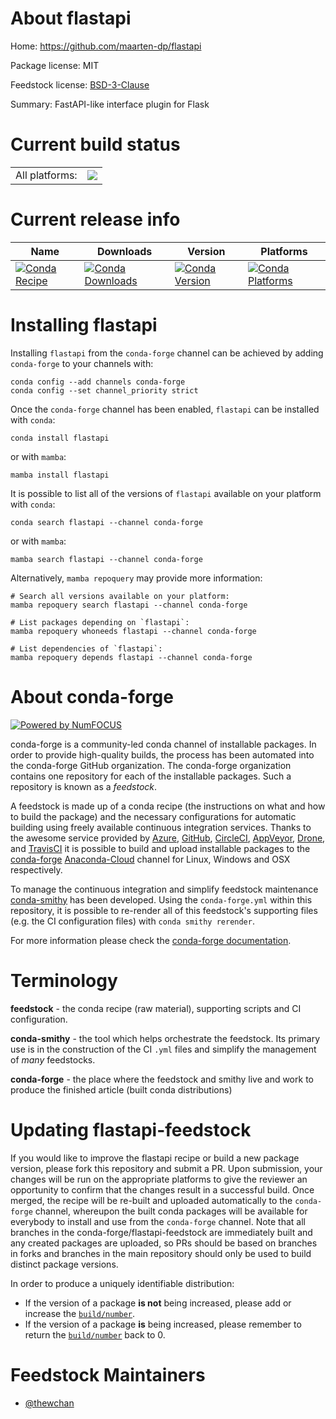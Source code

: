 About flastapi
==============

Home: https://github.com/maarten-dp/flastapi

Package license: MIT

Feedstock license: [BSD-3-Clause](https://github.com/conda-forge/flastapi-feedstock/blob/main/LICENSE.txt)

Summary: FastAPI-like interface plugin for Flask

Current build status
====================


<table><tr><td>All platforms:</td>
    <td>
      <a href="https://dev.azure.com/conda-forge/feedstock-builds/_build/latest?definitionId=17991&branchName=main">
        <img src="https://dev.azure.com/conda-forge/feedstock-builds/_apis/build/status/flastapi-feedstock?branchName=main">
      </a>
    </td>
  </tr>
</table>

Current release info
====================

| Name | Downloads | Version | Platforms |
| --- | --- | --- | --- |
| [![Conda Recipe](https://img.shields.io/badge/recipe-flastapi-green.svg)](https://anaconda.org/conda-forge/flastapi) | [![Conda Downloads](https://img.shields.io/conda/dn/conda-forge/flastapi.svg)](https://anaconda.org/conda-forge/flastapi) | [![Conda Version](https://img.shields.io/conda/vn/conda-forge/flastapi.svg)](https://anaconda.org/conda-forge/flastapi) | [![Conda Platforms](https://img.shields.io/conda/pn/conda-forge/flastapi.svg)](https://anaconda.org/conda-forge/flastapi) |

Installing flastapi
===================

Installing `flastapi` from the `conda-forge` channel can be achieved by adding `conda-forge` to your channels with:

```
conda config --add channels conda-forge
conda config --set channel_priority strict
```

Once the `conda-forge` channel has been enabled, `flastapi` can be installed with `conda`:

```
conda install flastapi
```

or with `mamba`:

```
mamba install flastapi
```

It is possible to list all of the versions of `flastapi` available on your platform with `conda`:

```
conda search flastapi --channel conda-forge
```

or with `mamba`:

```
mamba search flastapi --channel conda-forge
```

Alternatively, `mamba repoquery` may provide more information:

```
# Search all versions available on your platform:
mamba repoquery search flastapi --channel conda-forge

# List packages depending on `flastapi`:
mamba repoquery whoneeds flastapi --channel conda-forge

# List dependencies of `flastapi`:
mamba repoquery depends flastapi --channel conda-forge
```


About conda-forge
=================

[![Powered by
NumFOCUS](https://img.shields.io/badge/powered%20by-NumFOCUS-orange.svg?style=flat&colorA=E1523D&colorB=007D8A)](https://numfocus.org)

conda-forge is a community-led conda channel of installable packages.
In order to provide high-quality builds, the process has been automated into the
conda-forge GitHub organization. The conda-forge organization contains one repository
for each of the installable packages. Such a repository is known as a *feedstock*.

A feedstock is made up of a conda recipe (the instructions on what and how to build
the package) and the necessary configurations for automatic building using freely
available continuous integration services. Thanks to the awesome service provided by
[Azure](https://azure.microsoft.com/en-us/services/devops/), [GitHub](https://github.com/),
[CircleCI](https://circleci.com/), [AppVeyor](https://www.appveyor.com/),
[Drone](https://cloud.drone.io/welcome), and [TravisCI](https://travis-ci.com/)
it is possible to build and upload installable packages to the
[conda-forge](https://anaconda.org/conda-forge) [Anaconda-Cloud](https://anaconda.org/)
channel for Linux, Windows and OSX respectively.

To manage the continuous integration and simplify feedstock maintenance
[conda-smithy](https://github.com/conda-forge/conda-smithy) has been developed.
Using the ``conda-forge.yml`` within this repository, it is possible to re-render all of
this feedstock's supporting files (e.g. the CI configuration files) with ``conda smithy rerender``.

For more information please check the [conda-forge documentation](https://conda-forge.org/docs/).

Terminology
===========

**feedstock** - the conda recipe (raw material), supporting scripts and CI configuration.

**conda-smithy** - the tool which helps orchestrate the feedstock.
                   Its primary use is in the construction of the CI ``.yml`` files
                   and simplify the management of *many* feedstocks.

**conda-forge** - the place where the feedstock and smithy live and work to
                  produce the finished article (built conda distributions)


Updating flastapi-feedstock
===========================

If you would like to improve the flastapi recipe or build a new
package version, please fork this repository and submit a PR. Upon submission,
your changes will be run on the appropriate platforms to give the reviewer an
opportunity to confirm that the changes result in a successful build. Once
merged, the recipe will be re-built and uploaded automatically to the
`conda-forge` channel, whereupon the built conda packages will be available for
everybody to install and use from the `conda-forge` channel.
Note that all branches in the conda-forge/flastapi-feedstock are
immediately built and any created packages are uploaded, so PRs should be based
on branches in forks and branches in the main repository should only be used to
build distinct package versions.

In order to produce a uniquely identifiable distribution:
 * If the version of a package **is not** being increased, please add or increase
   the [``build/number``](https://docs.conda.io/projects/conda-build/en/latest/resources/define-metadata.html#build-number-and-string).
 * If the version of a package **is** being increased, please remember to return
   the [``build/number``](https://docs.conda.io/projects/conda-build/en/latest/resources/define-metadata.html#build-number-and-string)
   back to 0.

Feedstock Maintainers
=====================

* [@thewchan](https://github.com/thewchan/)

